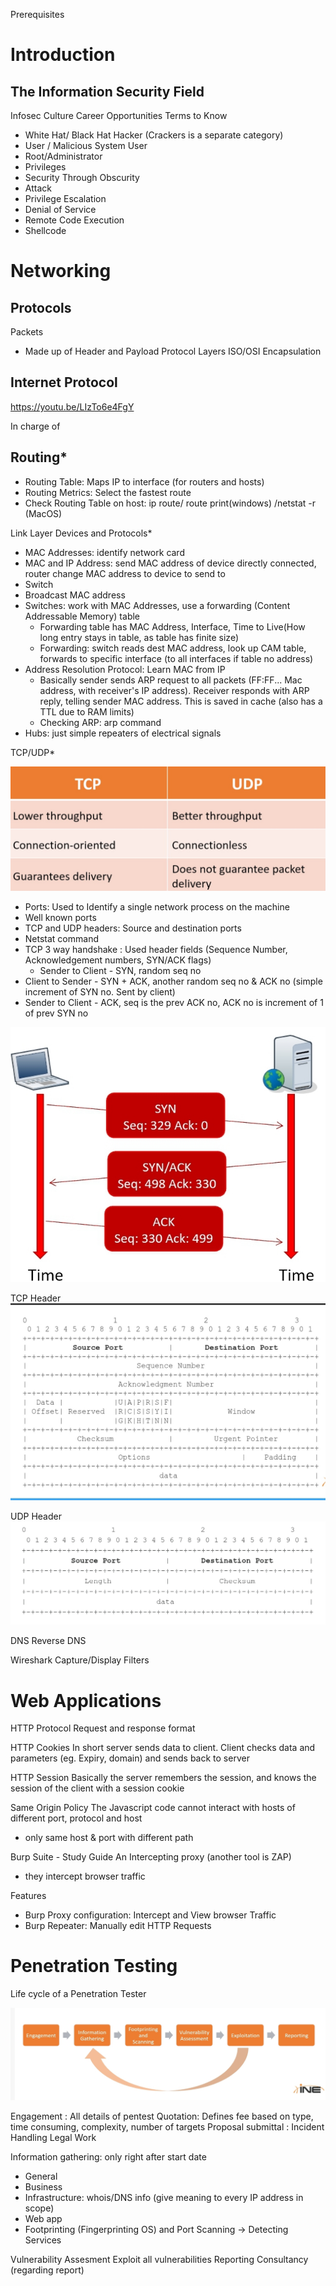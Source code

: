 Prerequisites

# Introduction

## The Information Security Field
Infosec Culture
Career Opportunities
Terms to Know
* White Hat/ Black Hat Hacker (Crackers is a separate category) 
* User / Malicious System User
* Root/Administrator
* Privileges 
* Security Through Obscurity
* Attack
* Privilege Escalation
* Denial of Service
* Remote Code Execution
* Shellcode


# Networking

## Protocols
Packets
* Made up of Header and Payload
Protocol Layers
ISO/OSI
Encapsulation

## Internet Protocol 
https://youtu.be/LIzTo6e4FgY 

In charge of 

## Routing*
* Routing Table: Maps IP to interface (for routers and hosts) 
* Routing Metrics: Select the fastest route
* Check Routing Table on host: ip route/ route print(windows) /netstat -r (MacOS) 

Link Layer Devices and Protocols*
* MAC Addresses: identify network card
* MAC and IP Address: send MAC address of device directly connected, router change MAC address to device to send to
* Switch
* Broadcast MAC address
* Switches: work with MAC Addresses, use a forwarding (Content Addressable Memory) table
  * Forwarding table has MAC Address, Interface, Time to Live(How long entry stays in table, as table has finite size)
  * Forwarding: switch reads dest MAC address, look up CAM table, forwards to specific interface (to all interfaces if table no address) 
* Address Resolution Protocol: Learn MAC from IP
  * Basically sender sends ARP request to all packets (FF:FF... Mac address, with receiver's IP address). Receiver responds with ARP reply, telling sender MAC address. This is saved in cache (also has a TTL due to RAM limits) 
  * Checking ARP: arp command
* Hubs: just simple repeaters of electrical signals

TCP/UDP*

![Screenshot_20210721-113436_Chrome.jpg](../../_resources/58dbf5c2c4794ee78a9ca14fea7893b6.jpg)

* Ports: Used to Identify a single network process on the machine
* Well known ports
* TCP and UDP headers: Source and destination ports
* Netstat command
* TCP 3 way handshake : Used header fields (Sequence Number, Acknowledgement numbers, SYN/ACK flags) 
  * Sender to Client - SYN, random seq no
 * Client to Sender - SYN + ACK, another random seq no & ACK no (simple increment of SYN no. Sent by client) 
  * Sender to Client - ACK, seq is the prev ACK no, ACK no is increment of 1 of prev SYN no

![Screenshot_20210721-114920_Chrome.jpg](../../_resources/6f6900679d574c56b8545d56e1e52fdd.jpg)

TCP Header
![Screenshot_20210721-115023_Chrome.jpg](../../_resources/8f7f5047314e47beafb638b84f6098a2.jpg)

UDP Header
![Screenshot_20210721-115049_Chrome.jpg](../../_resources/bfce17daec5e4309b07fc5cf57bd764e.jpg)

DNS
Reverse DNS

Wireshark
Capture/Display Filters

# Web Applications

HTTP Protocol
Request and response format

HTTP Cookies
In short server sends data to client. Client checks data and parameters (eg. Expiry, domain) and sends back to server

HTTP Session
Basically the server remembers the session, and knows the session of the client with a session cookie

Same Origin Policy
The Javascript code cannot interact with hosts of different port, protocol and host
* only same host & port with different path

Burp Suite - Study Guide
An Intercepting proxy (another tool is ZAP) 
 - they intercept browser traffic

Features
* Burp Proxy configuration: Intercept and View browser Traffic
* Burp Repeater: Manually edit HTTP Requests




# Penetration Testing

Life cycle of a Penetration Tester

![Screenshot_20210720-232102_Chrome.jpg](../../_resources/c7a88288d24a41159c360f289848742f.jpg)

Engagement : All details of pentest
Quotation: Defines fee based on type, time consuming, complexity, number of targets
Proposal submittal : 
Incident Handling 
Legal Work

Information gathering: only right after start date
* General
* Business
* Infrastructure: whois/DNS info (give meaning to every IP address in scope) 
* Web app
* Footprinting (Fingerprinting OS) and Port Scanning -> Detecting Services

Vulnerability Assesment
Exploit all vulnerabilities 
Reporting
Consultancy (regarding report) 
